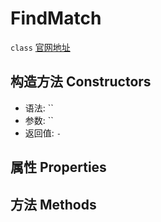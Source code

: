 # FindMatch
`class` [官网地址](https://microsoft.github.io/monaco-editor/docs.html#classes/editor.FindMatch.html)

## 构造方法 Constructors
+ 语法: ``
+ 参数: ``
+ 返回值: `-`
## 属性 Properties
## 方法 Methods